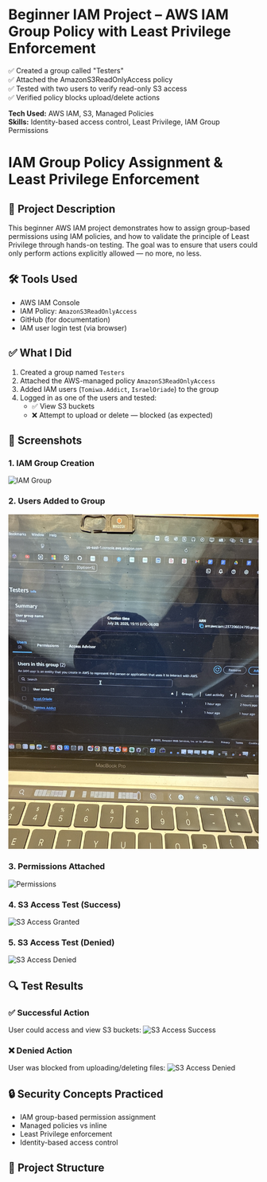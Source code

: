 # Beginner IAM Project – AWS IAM Group Policy with Least Privilege Enforcement

✅ Created a group called "Testers"  
✅ Attached the AmazonS3ReadOnlyAccess policy  
✅ Tested with two users to verify read-only S3 access  
✅ Verified policy blocks upload/delete actions  

**Tech Used:** AWS IAM, S3, Managed Policies  
**Skills:** Identity-based access control, Least Privilege, IAM Group Permissions  

# IAM Group Policy Assignment & Least Privilege Enforcement

## 🔐 Project Description
This beginner AWS IAM project demonstrates how to assign group-based permissions using IAM policies, and how to validate the principle of Least Privilege through hands-on testing. The goal was to ensure that users could only perform actions explicitly allowed — no more, no less.

## 🛠️ Tools Used
- AWS IAM Console
- IAM Policy: `AmazonS3ReadOnlyAccess`
- GitHub (for documentation)
- IAM user login test (via browser)

## ✅ What I Did
1. Created a group named `Testers`
2. Attached the AWS-managed policy `AmazonS3ReadOnlyAccess`
3. Added IAM users (`Tomiwa.Addict`, `IsraelOriade`) to the group
4. Logged in as one of the users and tested:
   - ✅ View S3 buckets
   - ❌ Attempt to upload or delete — blocked (as expected)
## 📸 Screenshots

### 1. IAM Group Creation
![IAM Group](screenshots/s3-access-group.jpg)

### 2. Users Added to Group
![Users Added](screenshots/s3-users.JPEG)

### 3. Permissions Attached
![Permissions](screenshots/s3-permissions.JPEG)

### 4. S3 Access Test (Success)
![S3 Access Granted](screenshots/s3-access-granted.JPG)

### 5. S3 Access Test (Denied)
![S3 Access Denied](screenshots/s3-access-denied.jpg)

## 🔍 Test Results

### ✅ Successful Action
User could access and view S3 buckets:
![S3 Access Success](screenshots/s3-access-granted.png)

### ❌ Denied Action
User was blocked from uploading/deleting files:
![S3 Access Denied](screenshots/s3-access-denied.png)

## 🔒 Security Concepts Practiced
- IAM group-based permission assignment
- Managed policies vs inline
- Least Privilege enforcement
- Identity-based access control

## 📁 Project Structure

